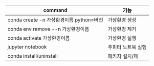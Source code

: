 | command                          | 기능         |
| -------------------------------- | ---------- |
| conda create -n 가상환경이름 python=버전 | 가상환경 생성    |
| conda env remove --n 가상환경이름      | 가상환경 제거    |
| conda activate 가상환경이름            | 가상환경 실행    |
| jupyter notebook                 | 주피터 노트북 실행 |
| conda install/uninstall          | 패키지 설치/제   |
